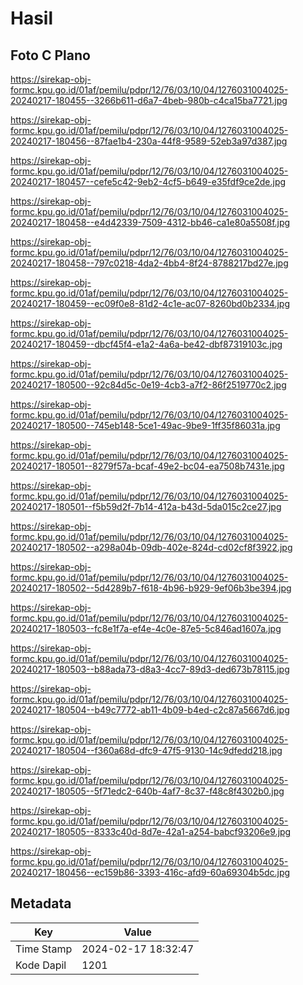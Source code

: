 # Hasil

## Foto C Plano

https://sirekap-obj-formc.kpu.go.id/01af/pemilu/pdpr/12/76/03/10/04/1276031004025-20240217-180455--3266b611-d6a7-4beb-980b-c4ca15ba7721.jpg

https://sirekap-obj-formc.kpu.go.id/01af/pemilu/pdpr/12/76/03/10/04/1276031004025-20240217-180456--87fae1b4-230a-44f8-9589-52eb3a97d387.jpg

https://sirekap-obj-formc.kpu.go.id/01af/pemilu/pdpr/12/76/03/10/04/1276031004025-20240217-180457--cefe5c42-9eb2-4cf5-b649-e35fdf9ce2de.jpg

https://sirekap-obj-formc.kpu.go.id/01af/pemilu/pdpr/12/76/03/10/04/1276031004025-20240217-180458--e4d42339-7509-4312-bb46-ca1e80a5508f.jpg

https://sirekap-obj-formc.kpu.go.id/01af/pemilu/pdpr/12/76/03/10/04/1276031004025-20240217-180458--797c0218-4da2-4bb4-8f24-8788217bd27e.jpg

https://sirekap-obj-formc.kpu.go.id/01af/pemilu/pdpr/12/76/03/10/04/1276031004025-20240217-180459--ec09f0e8-81d2-4c1e-ac07-8260bd0b2334.jpg

https://sirekap-obj-formc.kpu.go.id/01af/pemilu/pdpr/12/76/03/10/04/1276031004025-20240217-180459--dbcf45f4-e1a2-4a6a-be42-dbf87319103c.jpg

https://sirekap-obj-formc.kpu.go.id/01af/pemilu/pdpr/12/76/03/10/04/1276031004025-20240217-180500--92c84d5c-0e19-4cb3-a7f2-86f2519770c2.jpg

https://sirekap-obj-formc.kpu.go.id/01af/pemilu/pdpr/12/76/03/10/04/1276031004025-20240217-180500--745eb148-5ce1-49ac-9be9-1ff35f86031a.jpg

https://sirekap-obj-formc.kpu.go.id/01af/pemilu/pdpr/12/76/03/10/04/1276031004025-20240217-180501--8279f57a-bcaf-49e2-bc04-ea7508b7431e.jpg

https://sirekap-obj-formc.kpu.go.id/01af/pemilu/pdpr/12/76/03/10/04/1276031004025-20240217-180501--f5b59d2f-7b14-412a-b43d-5da015c2ce27.jpg

https://sirekap-obj-formc.kpu.go.id/01af/pemilu/pdpr/12/76/03/10/04/1276031004025-20240217-180502--a298a04b-09db-402e-824d-cd02cf8f3922.jpg

https://sirekap-obj-formc.kpu.go.id/01af/pemilu/pdpr/12/76/03/10/04/1276031004025-20240217-180502--5d4289b7-f618-4b96-b929-9ef06b3be394.jpg

https://sirekap-obj-formc.kpu.go.id/01af/pemilu/pdpr/12/76/03/10/04/1276031004025-20240217-180503--fc8e1f7a-ef4e-4c0e-87e5-5c846ad1607a.jpg

https://sirekap-obj-formc.kpu.go.id/01af/pemilu/pdpr/12/76/03/10/04/1276031004025-20240217-180503--b88ada73-d8a3-4cc7-89d3-ded673b78115.jpg

https://sirekap-obj-formc.kpu.go.id/01af/pemilu/pdpr/12/76/03/10/04/1276031004025-20240217-180504--b49c7772-ab11-4b09-b4ed-c2c87a5667d6.jpg

https://sirekap-obj-formc.kpu.go.id/01af/pemilu/pdpr/12/76/03/10/04/1276031004025-20240217-180504--f360a68d-dfc9-47f5-9130-14c9dfedd218.jpg

https://sirekap-obj-formc.kpu.go.id/01af/pemilu/pdpr/12/76/03/10/04/1276031004025-20240217-180505--5f71edc2-640b-4af7-8c37-f48c8f4302b0.jpg

https://sirekap-obj-formc.kpu.go.id/01af/pemilu/pdpr/12/76/03/10/04/1276031004025-20240217-180505--8333c40d-8d7e-42a1-a254-babcf93206e9.jpg

https://sirekap-obj-formc.kpu.go.id/01af/pemilu/pdpr/12/76/03/10/04/1276031004025-20240217-180456--ec159b86-3393-416c-afd9-60a69304b5dc.jpg


## Metadata

| Key        | Value               |
| ---------- | ------------------- |
| Time Stamp | 2024-02-17 18:32:47 |
| Kode Dapil | 1201                |



